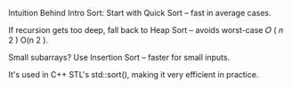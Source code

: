  Intuition Behind Intro Sort:
Start with Quick Sort – fast in average cases.

If recursion gets too deep, fall back to Heap Sort – avoids worst-case 
𝑂
(
𝑛
2
)
O(n 
2
 ).

Small subarrays? Use Insertion Sort – faster for small inputs.

It's used in C++ STL's std::sort(), making it very efficient in practice.
